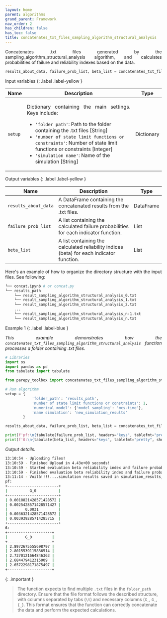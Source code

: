 ```yaml
---
layout: home
parent: algorithms
grand_parent: Framework
nav_order: 2
has_children: false
has_toc: false
title: concatenates_txt_files_sampling_algorithm_structural_analysis
---
```


<!--Don't delete ths script-->
<script src = "https://polyfill.io/v3/polyfill.min.js?features=es6"></script>
<script id = "MathJax-script" async src="https://cdn.jsdelivr.net/npm/mathjax@3/es5/tex-mml-chtml.js"></script>
<!--Don't delete ths script-->

<p align="justify">
    Concatenates .txt files generated by the sampling_algorithm_structural_analysis algorithm, and calculates probabilities of failure and reliability indexes based on the data.
</p>

```python
results_about_data, failure_prob_list, beta_list = concatenates_txt_files_sampling_algorithm_structural_analysis(setup)
```

Input variables
{: .label .label-yellow }

<table style="width:100%">
    <thead>
        <tr>
            <th>Name</th>
            <th>Description</th>
            <th>Type</th>
        </tr>
    </thead>
    <tbody>
        <tr>
            <td><code>setup</code></td>
            <td>
                <p align="justify">
                Dictionary containing the main settings. Keys include:
                <ul>
                    <li><code>'folder path'</code>: Path to the folder containing the .txt files [String]</li>
                    <li><code>'number of state limit functions or constraints'</code>: Number of state limit functions or constraints [Integer]</li>
                    <li><code>'simulation name'</code>: Name of the simulation [String]</li>
                </ul>
                </p>
            </td>
            <td>Dictionary</td>
        </tr>
    </tbody>
</table>


Output variables
{: .label .label-yellow }

<table style="width:100%">
   <thead>
     <tr>
       <th>Name</th>
       <th>Description</th>
       <th>Type</th>
     </tr>
   </thead>
   <tr>
       <td><code>results_about_data</code></td>
       <td>A DataFrame containing the concatenated results from the .txt files.</td>
       <td>DataFrame</td>
   </tr>
   <tr>
       <td><code>failure_prob_list</code></td>
       <td>A list containing the calculated failure probabilities for each indicator function.</td>
       <td>List</td>
   </tr>
   <tr>
       <td><code>beta_list</code></td>
       <td>A list containing the calculated reliability indices (beta) for each indicator function.</td>
       <td>List</td>
   </tr>
</table>

<p align="justify">
    Here's an example of how to organize the directory structure with the input files. See following:
</p>

```bash
└── concat.ipynb # or concat.py
└── results_path
    └── result_sampling_algorithm_structural_analysis_0.txt
    └── result_sampling_algorithm_structural_analysis_1.txt
    └── result_sampling_algorithm_structural_analysis_2.txt
    ...
    └── result_sampling_algorithm_structural_analysis_n-1.txt
    └── result_sampling_algorithm_structural_analysis_n.txt
```

Example 1
{: .label .label-blue }

<p align="justify">
    <i>This example demonstrates how the <code>concatenates_txt_files_sampling_algorithm_structural_analysis</code> function processes a folder containing .txt files.</i>
</p>

```python
# Libraries
import os
import pandas as pd
from tabulate import tabulate

from parepy_toolbox import concatenates_txt_files_sampling_algorithm_structural_analysis

# Run algorithm
setup = {
            'folder_path': 'results_path', 
            'number of state limit functions or constraints': 1,
            'numerical model': {'model sampling': 'mcs-time'},
            'name simulation': 'new_simulation_results'  
        }

results_about_data, failure_prob_list, beta_list = concatenates_txt_files_sampling_algorithm_structural_analysis(setup)

print(f'pf:\n{tabulate(failure_prob_list, headers="keys", tablefmt="pretty", showindex=False)}')
print(f'ϐ:\n{tabulate(beta_list, headers="keys", tablefmt="pretty", showindex=False)}')
```

<p align = "justify">
    <i>Output details.</i>
</p>

```bash
13:10:54 - Uploading files!
13:10:59 - Finished Upload in 4.43e+00 seconds!
13:10:59 - Started evaluation beta reliability index and failure probability...
13:10:59 - Finished evaluation beta reliability index and failure probability in 1.99e-02 seconds!
13:11:14 - Voilà!!!!....simulation results saved in simulation_results_MCS-TIME_20240910-131059.txt
pf:
+-----------------------+
|          G_0          |
+-----------------------+
| 0.0018821428571428572 |
| 0.0025428571428571427 |
|        0.0031         |
| 0.0036321428571428572 |
| 0.003939285714285715  |
+-----------------------+
ϐ:
+--------------------+
|        G_0         |
+--------------------+
| 2.8972675555698797 |
| 2.8015539115836514 |
| 2.7370121664846363 |
| 2.684479412315009  |
| 2.6572298171875497 |
+--------------------+
```

{: .important }
>The function expects to find multiple `.txt` files in the `folder_path` directory. Ensure that the file format follows the described structure, with columns separated by tabs (`\t`) and necessary columns (`X_`, `G_`, `I_`). This format ensures that the function can correctly concatenate the data and perform the expected calculations.